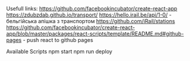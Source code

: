 Usefull links:
https://github.com/facebookincubator/create-react-app
https://zdubzdab.github.io/transport/
https://hello.irail.be/api/1-0/ - бельгійська апішка з транспортом
https://github.com/iRail/stations
https://github.com/facebookincubator/create-react-app/blob/master/packages/react-scripts/template/README.md#github-pages - push react to github pages

Available Scripts
npm start
npm run deploy
